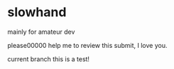 # slowhand
mainly for amateur dev

please00000 help me to review this submit, I love you.

current branch this is a test!
